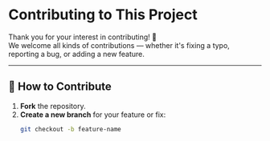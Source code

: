 # Contributing to This Project

Thank you for your interest in contributing! 🎉  
We welcome all kinds of contributions — whether it's fixing a typo, reporting a bug, or adding a new feature.

---

## 🧠 How to Contribute

1. **Fork** the repository.  
2. **Create a new branch** for your feature or fix:
   ```bash
   git checkout -b feature-name
